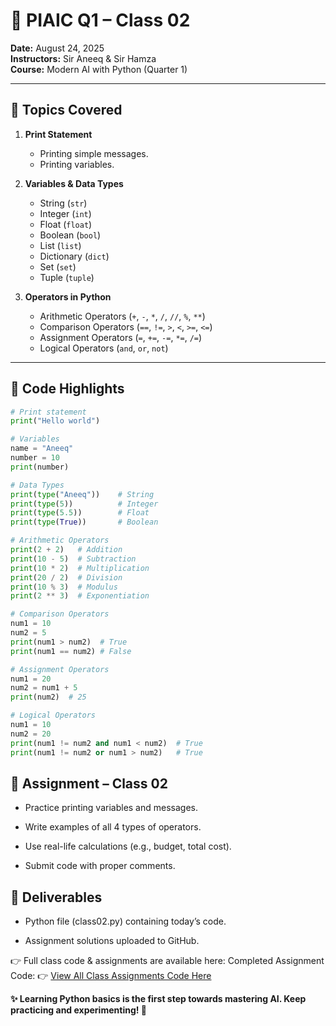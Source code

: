 # 📘 PIAIC Q1 – Class 02  

**Date:** August 24, 2025  
**Instructors:** Sir Aneeq & Sir Hamza  
**Course:** Modern AI with Python (Quarter 1)  

---

## 🎯 Topics Covered  

1. **Print Statement**  
   - Printing simple messages.  
   - Printing variables.  

2. **Variables & Data Types**  
   - String (`str`)  
   - Integer (`int`)  
   - Float (`float`)  
   - Boolean (`bool`)  
   - List (`list`)  
   - Dictionary (`dict`)  
   - Set (`set`)  
   - Tuple (`tuple`)  

3. **Operators in Python**  
   - Arithmetic Operators (`+`, `-`, `*`, `/`, `//`, `%`, `**`)  
   - Comparison Operators (`==`, `!=`, `>`, `<`, `>=`, `<=`)  
   - Assignment Operators (`=`, `+=`, `-=`, `*=`, `/=`)  
   - Logical Operators (`and`, `or`, `not`)  

---

## 🐍 Code Highlights  

```python
# Print statement
print("Hello world")

# Variables
name = "Aneeq"
number = 10
print(number)

# Data Types
print(type("Aneeq"))    # String
print(type(5))          # Integer
print(type(5.5))        # Float
print(type(True))       # Boolean

# Arithmetic Operators
print(2 + 2)   # Addition
print(10 - 5)  # Subtraction
print(10 * 2)  # Multiplication
print(20 / 2)  # Division
print(10 % 3)  # Modulus
print(2 ** 3)  # Exponentiation

# Comparison Operators
num1 = 10
num2 = 5
print(num1 > num2)  # True
print(num1 == num2) # False

# Assignment Operators
num1 = 20
num2 = num1 + 5
print(num2)  # 25

# Logical Operators
num1 = 10
num2 = 20
print(num1 != num2 and num1 < num2)  # True
print(num1 != num2 or num1 > num2)   # True
```

## 📌 Assignment – Class 02

- Practice printing variables and messages.

- Write examples of all 4 types of operators.

- Use real-life calculations (e.g., budget, total cost).

- Submit code with proper comments.

## 🚀 Deliverables

- Python file (class02.py) containing today’s code.

- Assignment solutions uploaded to GitHub.

👉 Full class code & assignments are available here:
Completed Assignment Code: 👉 [View All Class Assignments Code Here](Assingments) 

**✨ Learning Python basics is the first step towards mastering AI. Keep practicing and experimenting! 🚀**